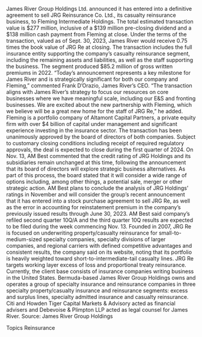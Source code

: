 James River Group Holdings Ltd. announced it has entered into a definitive agreement to sell JRG Reinsurance Co. Ltd., its casualty reinsurance business, to Fleming Intermediate Holdings.
The total estimated transaction value is $277 million, inclusive of a $139 million pre-closing dividend and a $138 million cash payment from Fleming at close. Under the terms of the transaction, valued as of Sept. 30, 2023, James River would receive 0.75 times the book value of JRG Re at closing.
The transaction includes the full insurance entity supporting the company’s casualty reinsurance segment, including the remaining assets and liabilities, as well as the staff supporting the business. The segment produced $85.2 million of gross written premiums in 2022.
“Today’s announcement represents a key milestone for James River and is strategically significant for both our company and Fleming,” commented Frank D’Orazio, James River’s CEO.
“The transaction aligns with James River’s strategy to focus our resources on core businesses where we have meaningful scale, including our E&S and fronting businesses. We are excited about the new partnership with Fleming, which we believe will be a great new home for the staff of JRG Re,” he added.
Fleming is a portfolio company of Altamont Capital Partners, a private equity firm with over $4 billion of capital under management and significant experience investing in the insurance sector.
The transaction has been unanimously approved by the board of directors of both companies. Subject to customary closing conditions including receipt of required regulatory approvals, the deal is expected to close during the first quarter of 2024.
On Nov. 13, AM Best commented that the credit rating of JRG Holdings and its subsidiaries remain unchanged at this time, following the announcement that its board of directors will explore strategic business alternatives. As part of this process, the board stated that it will consider a wide range of options including, among other things, a potential sale, merger or other strategic action.
AM Best plans to conclude the analysis of JRG Holdings’ ratings in November and will consider the group’s recent announcement that it has entered into a stock purchase agreement to sell JRG Re, as well as the error in accounting for reinstatement premium in the company’s previously issued results through June 30, 2023. AM Best said company’s refiled second quarter 10Q/A and the third quarter 10Q results are expected to be filed during the week commencing Nov. 13.
Founded in 2007, JRG Re is focused on underwriting property/casualty reinsurance for small-to-medium-sized specialty companies, specialty divisions of larger companies, and regional carriers with defined competitive advantages and consistent results, the company said on its website, noting that its portfolio is heavily weighted toward short-to-intermediate-tail casualty lines. JRG Re targets working layer excess of loss and proportional treaty reinsurance. Currently, the client base consists of insurance companies writing business in the United States.
Bermuda-based James River Group Holdings owns and operates a group of specialty insurance and reinsurance companies in three specialty property/casualty insurance and reinsurance segments: excess and surplus lines, specialty admitted insurance and casualty reinsurance.
Citi and Howden Tiger Capital Markets & Advisory acted as financial advisers and Debevoise & Plimpton LLP acted as legal counsel for James River.
Source: James River Group Holdings

Topics
Reinsurance
